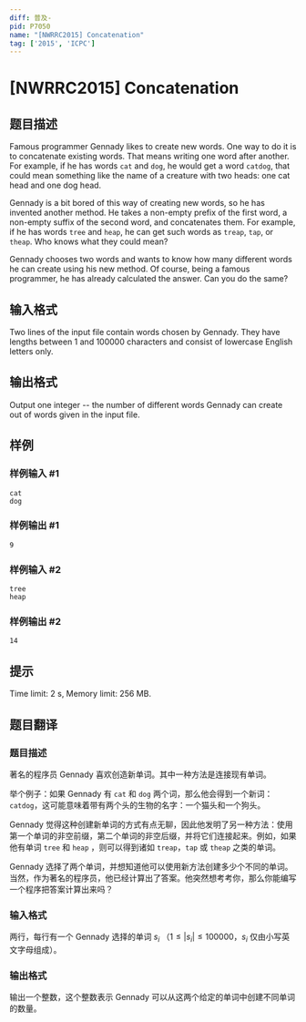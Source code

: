```yaml
---
diff: 普及-
pid: P7050
name: "[NWRRC2015] Concatenation"
tag: ['2015', 'ICPC']
---
```

# [NWRRC2015] Concatenation
## 题目描述



Famous programmer Gennady likes to create new words. One way to do it is to concatenate existing words. That means writing one word after another. For example, if he has words `cat` and `dog`, he would get a word `catdog`, that could mean something like the name of a creature with two heads: one cat head and one dog head.

Gennady is a bit bored of this way of creating new words, so he has invented another method. He takes a non-empty prefix of the first word, a non-empty suffix of the second word, and concatenates them. For example, if he has words `tree` and `heap`, he can get such words as `treap`, `tap`, or `theap`. Who knows what they could mean?

Gennady chooses two words and wants to know how many different words he can create using his new method. Of course, being a famous programmer, he has already calculated the answer. Can you do the same?


## 输入格式



Two lines of the input file contain words chosen by Gennady. They have lengths between $1$ and $100 000$ characters and consist of lowercase English letters only.


## 输出格式



Output one integer -- the number of different words Gennady can create out of words given in the input file.


## 样例

### 样例输入 #1
```
cat
dog

```
### 样例输出 #1
```
9

```
### 样例输入 #2
```
tree
heap

```
### 样例输出 #2
```
14

```
## 提示

Time limit: 2 s, Memory limit: 256 MB. 


## 题目翻译

### 题目描述

著名的程序员 Gennady 喜欢创造新单词。其中一种方法是连接现有单词。

举个例子：如果 Gennady 有 `cat` 和 `dog` 两个词，那么他会得到一个新词： `catdog`，这可能意味着带有两个头的生物的名字：一个猫头和一个狗头。

Gennady 觉得这种创建新单词的方式有点无聊，因此他发明了另一种方法：使用第一个单词的非空前缀，第二个单词的非空后缀，并将它们连接起来。例如，如果他有单词 `tree` 和 `heap` ，则可以得到诸如 `treap`，`tap` 或 `theap` 之类的单词。

Gennady 选择了两个单词，并想知道他可以使用新方法创建多少个不同的单词。当然，作为著名的程序员，他已经计算出了答案。他突然想考考你，那么你能编写一个程序把答案计算出来吗？

### 输入格式

两行，每行有一个 Gennady 选择的单词 $s_i$ （$1\leq |s_i| \leq 100000$，$s_i$ 仅由小写英文字母组成）。

### 输出格式

输出一个整数，这个整数表示 Gennady 可以从这两个给定的单词中创建不同单词的数量。
